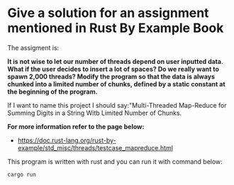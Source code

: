 # Give a solution for an assignment mentioned in Rust By Example Book 
The assigment is:
<p><B>It is not wise to let our number of threads depend on user inputted data. What if the user decides to insert a lot of spaces? Do we really want to spawn 2,000 threads? Modify the program so that the data is always chunked into a limited number of chunks, defined by a static constant at the beginning of the program.</B></p>
<p>If I want to name this project I should say:"Multi-Threaded Map-Reduce for Summing Digits in a String Witb Limited Number of Chunks.</p>


<p><b>For more information refer to the page below:</b></p>

*  https://doc.rust-lang.org/rust-by-example/std_misc/threads/testcase_mapreduce.html

This program is written with rust and you can run it with command below:

`cargo run`

